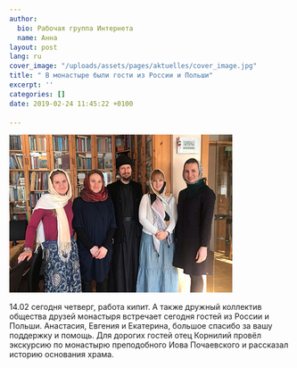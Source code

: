 ```yaml
---
author:
  bio: Рабочая группа Интернета
  name: Анна
layout: post
lang: ru
cover_image: "/uploads/assets/pages/aktuelles/cover_image.jpg"
title: " В монастыре были гости из России и Польши"
excerpt: ''
categories: []
date: 2019-02-24 11:45:22 +0100

---
```

![](/uploads/media/2019/19.01.31.jpg)

14\.02 сегодня четверг, работа кипит. А также дружный коллектив общества друзей монастыря встречает сегодня гостей из России и Польши. Анастасия, Евгения и Екатерина, большое спасибо за вашу поддержку и помощь. Для дорогих гостей отец Корнилий провёл экскурсию по монастырю преподобного Иова Почаевского и рассказал историю основания храма.